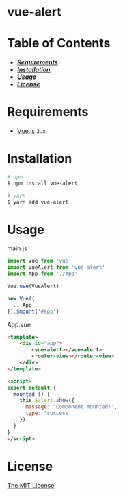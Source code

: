 # vue-alert

# Table of Contents
* [___Requirements___](#requirements)
* [___Installation___](#installation)
* [___Usage___](#usage)
* [___License___](#license)

# Requirements
- [Vue.js](https://github.com/vuejs/vue) `2.x`  

# Installation
```bash
# npm
$ npm install vue-alert

# yarn
$ yarn add vue-alert
```
# Usage

main.js

```javascript
import Vue from 'vue'
import VueAlert from 'vue-alert'
import App from './App'

Vue.use(VueAlert)

new Vue({
  ...App
}).$mount('#app')


```

App.vue

```html
<template>
    <div id="app">
        <vue-alert></vue-alert>
        <router-view></router-view>
    </div>
</template>

<script>
export default {
  mounted () {
    this.$alert.show({
      message: 'Component mounted!',
      type: 'success'
    })
  }
}
</script>
```

# License

[The MIT License](http://opensource.org/licenses/MIT)